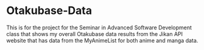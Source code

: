 # Otakubase-Data

This is for the project for the Seminar in Advanced Software Development class that shows my overall Otakubase data results from the Jikan API website that has data from the MyAnimeList for both anime and manga data.
